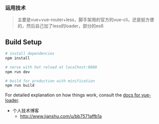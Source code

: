 


### 运用技术
>主要是vue+vue-router+less，脚手架用的官方的vue-cli，还是挺方便的，然后自己加了less的loader，部分的es6


## Build Setup

``` bash
# install dependencies
npm install

# serve with hot reload at localhost:8080
npm run dev

# build for production with minification
npm run build
```

For detailed explanation on how things work, consult the [docs for vue-loader](http://vuejs.github.io/vue-loader).




+ 个人技术博客
  + http://www.jianshu.com/u/bb7571affb1a
